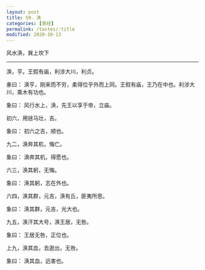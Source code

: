 ```yaml
---
layout: post
title: 59. 涣
categories: [易经]
permalink: /tastes/:title
modified: 2020-10-13
---
```


风水涣，巽上坎下

---

涣，亨。王假有庙，利涉大川，利贞。

彖曰： 涣亨，刚来而不穷，柔得位乎外而上同。王假有庙，王乃在中也。利涉大川，乘木有功也。

象曰： 风行水上，涣，先王以享于帝，立庙。

初六，用拯马壮，吉。

象曰： 初六之吉，顺也。

九二，涣奔其机，悔亡。

象曰： 涣奔其机，得愿也。

六三，涣其躬，无悔。

象曰： 涣其躬，志在外也。

六四，涣其群，元吉，涣有丘，匪夷所思。

象曰： 涣其群，元吉，光大也。

九五，涣汗其大号，涣王居，无咎。

象曰： 王居无咎，正位也。

上九，涣其血，去逖出，无咎。

象曰： 涣其血，远害也。
